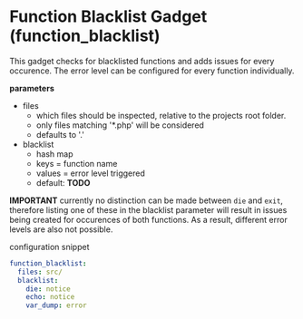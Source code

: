 Function Blacklist Gadget (function_blacklist)
==============================================

This gadget checks for blacklisted functions and adds issues for every occurence. The error level can be configured for every function individually.

**parameters**

* files
    * which files should be inspected, relative to the projects root folder.
    * only files matching '*.php' will be considered
    * defaults to '.'
* blacklist
    * hash map
    * keys = function name
    * values = error level triggered
    * default: **TODO**

**IMPORTANT** currently no distinction can be made between `die` and `exit`, therefore listing one of these in the blacklist parameter will result in issues being created for occurences of both functions. As a result, different error levels are also not possible.

configuration snippet

```yml
function_blacklist:
  files: src/
  blacklist:
    die: notice
    echo: notice
    var_dump: error
```

